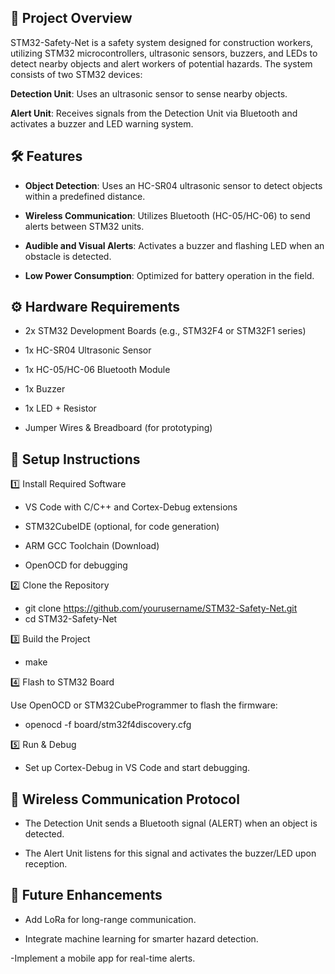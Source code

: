 ## 🚧 Project Overview

STM32-Safety-Net is a safety system designed for construction workers, utilizing STM32 microcontrollers, ultrasonic sensors, buzzers, and LEDs to detect nearby objects and alert workers of potential hazards. The system consists of two STM32 devices:

**Detection Unit**: Uses an ultrasonic sensor to sense nearby objects.

**Alert Unit**: Receives signals from the Detection Unit via Bluetooth and activates a buzzer and LED warning system.

## 🛠 Features

- **Object Detection**: Uses an HC-SR04 ultrasonic sensor to detect objects within a predefined distance.

- **Wireless Communication**: Utilizes Bluetooth (HC-05/HC-06) to send alerts between STM32 units.

- **Audible and Visual Alerts**: Activates a buzzer and flashing LED when an obstacle is detected.

- **Low Power Consumption**: Optimized for battery operation in the field.

## ⚙️ Hardware Requirements

- 2x STM32 Development Boards (e.g., STM32F4 or STM32F1 series)

- 1x HC-SR04 Ultrasonic Sensor

- 1x HC-05/HC-06 Bluetooth Module

- 1x Buzzer

- 1x LED + Resistor

- Jumper Wires & Breadboard (for prototyping)

## 🔧 Setup Instructions

1️⃣ Install Required Software

- VS Code with C/C++ and Cortex-Debug extensions

- STM32CubeIDE (optional, for code generation)

- ARM GCC Toolchain (Download)

- OpenOCD for debugging

2️⃣ Clone the Repository

- git clone https://github.com/yourusername/STM32-Safety-Net.git
- cd STM32-Safety-Net

3️⃣ Build the Project

- make

4️⃣ Flash to STM32 Board

Use OpenOCD or STM32CubeProgrammer to flash the firmware:

- openocd -f board/stm32f4discovery.cfg

5️⃣ Run & Debug

- Set up Cortex-Debug in VS Code and start debugging.

## 📡 Wireless Communication Protocol

- The Detection Unit sends a Bluetooth signal (ALERT) when an object is detected.

- The Alert Unit listens for this signal and activates the buzzer/LED upon reception.

## 🎯 Future Enhancements

- Add LoRa for long-range communication.

- Integrate machine learning for smarter hazard detection.

-Implement a mobile app for real-time alerts.

